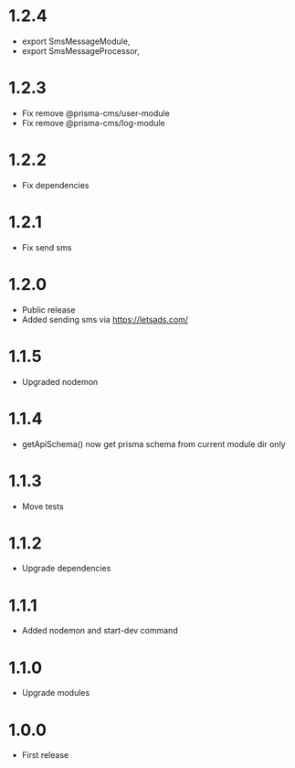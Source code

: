 1.2.4
===============================
- export SmsMessageModule,
- export SmsMessageProcessor,

1.2.3
===============================
- Fix remove  @prisma-cms/user-module
- Fix remove  @prisma-cms/log-module

1.2.2
===============================
- Fix dependencies

1.2.1
===============================
- Fix send sms

1.2.0
===============================
- Public release
- Added sending sms via https://letsads.com/

1.1.5
===============================
- Upgraded nodemon

1.1.4
===============================
- getApiSchema() now get prisma schema from current module dir only

1.1.3
===============================
- Move tests

1.1.2
===============================
- Upgrade dependencies

1.1.1
===============================
- Added nodemon and start-dev command

1.1.0
===============================
- Upgrade modules

1.0.0
===============================
- First release
